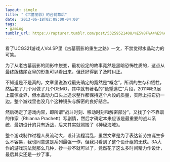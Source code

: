 ```yaml
---
layout: single
title: "《古墓丽影》的台前幕后"
date: '2013-06-18T02:08:00-04:00'
tags:
- gaming
tumblr_url: https://rapturer.tumblr.com/post/53259521408/%E5%8F%A4%E5%A2%93%E4%B8%BD%E5%BD%B1%E7%9A%84%E5%8F%B0%E5%89%8D%E5%B9%95%E5%90%8E
---
```

看了UCG321游戏人Vol.SP里《古墓丽影的重生之路》一文，不禁觉得水晶动力的可笑。

为了从老古墓丽影的阴影中蜕变，最初设定的故事竟然是黑暗恐怖性质的，这点从最终版结尾女皇的形象可以看出来，但还好得到了及时纠正。

不知道是不是真的，文章里说游戏最先确定的竟然是“概念”，所谓的生存和牺牲，然后花了几个月做了几个DEMO，其中就有著名的“绝望逃亡”片段，2011年E3展上震惊业界，但水晶动力口头上追求整作都保持这个片段的质量，实际上把它扔一边。整个游戏里也没几个这种镜头与解密的良好结合。

然后确定了游戏内容，即所谓“战斗时刻、移动时刻和解密部分”，又找了个不靠谱的作家（Rhianna Prachett）写剧情，然后才确定本来应该是最重要的战斗系统，最初设计的只有近战，后来其实就照搬了《神秘海域》。

整个游戏制作过程人员流动大，设计流程混乱，虽然文章是为了表达新劳拉诞生多么不容易，我也同意这是系列最强一作，但我只看到了整个设计组的无秩。3A大作的游戏玩法就那么几种，抄一抄不就可以了，竟然花了这么多时间精力作设计，最后其实还是一抄了事。

